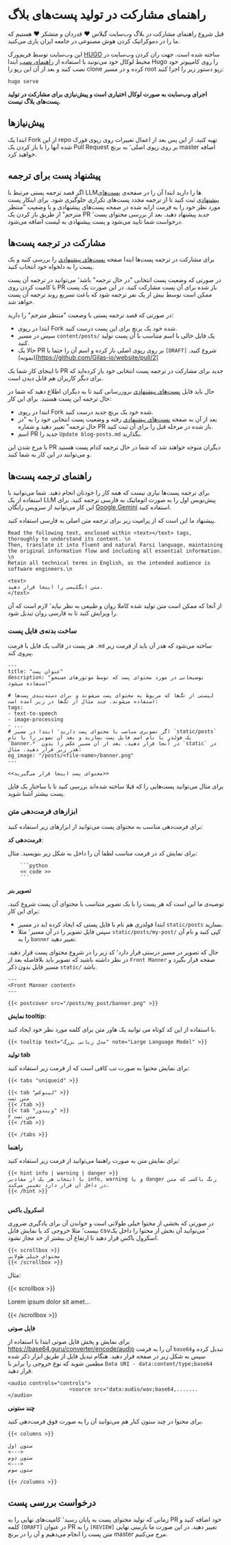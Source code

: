 # راهنمای مشارکت در تولید پست‌های بلاگ

قبل شروع راهنمای مشارکت در بلاگ وب‌سایت گیلاس ❤️ قدردان و متشکر ❤️ هستیم که ما را در دموکراتیک کردن هوش مصنوعی در جامعه ایران یاری می‌کنید.

این وب‌سایت توسط فریم‌ورک [HUGO](https://gohugo.io/) ساخته شده است. جهت ران کردن وب‌سایت در محیط لوکال خود می‌تونید با استفاده از [راهنمای نصب](https://gohugo.io/installation/) ابتدا Hugo را روی کامپیوتر خود نصب کنید و بعد از آن این رپو را clone کرده و در مسیر root رپو دستور زیر را اجرا کنید:

```
hugo serve
```

**اجرای وب‌سایت به صورت لوکال اختیاری است و پیش‌نیازی برای مشارکت در تولید پست‌های بلاگ نیست.**



## پیش‌نیازها

 ابتدا یک Fork از این repo تهیه کنید. از این پس بعد از اعمال تغییرات روی رپوی فورک شده آنها را با باز کردن یک Pull Request بر روی رپوی اصلی٬ به برنچ master اضافه خواهید کرد.

## پیشنهاد پست برای ترجمه
 اگر قصد ترجمه پستی مرتبط با LLMها را دارید ابتدا آن را در صفحه‌ی  [پست‌های پیشنهادی](blog-posts.md) ثبت کنید تا از ترجمه مجدد پست‌های تکراری جلوگیری شود.
 برای اینکار پست‌ مورد نظر خود را به فرمت ارایه شده در صفحه پست‌های پیشنهادی و با وضعیت "منتظر مترجم" از طریق باز کردن یک PR جدید پیشنهاد دهید. بعد از بررسی محتوای پست٬ درخواست شما تایید می‌شود و پست پیشنهادی به لیست اضافه می‌شود.


## مشارکت در ترجمه پست‌ها

برای مشارکت در ترجمه پست‌ها ابتدا صفحه [پست‌های پیشنهادی](blog-posts.md) را بررسی کنید و یک پست را به دلخواه خود انتخاب کنید. 

در صورتی که وضعیت پست انتخابی "در حال ترجمه" باشد٬ می‌توانید در ترجمه آن پست با کامیت کردن روی PR باز شده برای آن پست مشارکت کنید. در این صورت یک پست ممکن است توسط بیش از یک نفر ترجمه شود که باعث تسریع روند ترجمه آن پست خواهد شد.

در صورتی که قصد ترجمه پستی با وضعیت "منتظر مترجم" را دارید:

-  ابتدا در رپوی Fork شده خود یک برنچ برای این پست درست کنید.
-  سپس در مسیر `content/posts/` یک فایل خالی با اسم متناسب با آن پست تولید کنید.
- حالا یک PR بر روی رپوی اصلی باز کرده و اسم آن را حتما با `[DRAFT]` شروع کنید. (نمونه)[https://github.com/Gilas-io/website/pull/2]

تا اینجای کار شما یک PR جدید برای مشارکت در ترجمه پست انتخابی خود باز کرده‌اید که برای دیگر کاربران هم قابل دیدن است.

حال باید فایل [پست‌های پیشنهادی](blog-posts.md) بروزرسانی کنید تا به دیگران اطلاع دهید که شما در حال ترجمه این پست هستید. برای این کار:

-  ابتدا در رپوی Fork شده خود یک برنچ جدید درست کنید.
- بعد از آن به صفحه [پست‌های پیشنهادی](blog-posts.md)  رفته و  وضعیت پست انتخابی خود را به "در حال ترجمه" تغییر دهید و شماره PR باز شده در مرحله قبل را برای آن ثبت کنید.
- اسم PR جدید را `Update blog-posts.md` بگذارید.

با مرج شدن این PR دیگران متوجه خواهند شد که شما در حال ترجمه کدام پست هستید و می‌توانند در این کار به شما کنند.


## راهنمای ترجمه پست‌ها

برای ترجمه پست‌ها نیازی نیست که همه کار را خودتان انجام دهید. شما می‌توانید با استفاده از یک LLM پیش‌نویس اول را به صورت اتوماتیک به فارسی ترجمه کنید. برای این کار می‌توانید از سرویس رایگان [Google Gemini](https://gemini.google.com/app) استفاده کنید.

پیشنهاد ما این است که از پرامپت زیر برای ترجمه متن اصلی به فارسی استفاده کنید.

```
Read the following text, enclosed within <text></text> tags, thoroughly to understand its content. \n
Then, translate it into fluent and natural Farsi language, maintaining the original information flow and including all essential information. \n
Retain all technical terms in English, as the intended audience is software engineers.\n

<text>
متن انگلیسی را اینجا قرار دهید.
</text>

```

 از آنجا که ممکن است متن تولید شده کاملا روان و طبیعی به نظر نیاید٬ لازم است که آن را ویرایش کنید تا به فارسی روان تبدیل شود.

### ساخت بدنه‌ی فایل پست

هر پست در قالب یک فایل با فرمت `.md` ساخته می‌شود که هدر آن باید از فرمت زیر پیروی کند.

```
---
title: "عنوان پست"
description: "توضیحاتی در مورد محتوای پست که توسط موتورهای جستجو استفاده می‌شود"

# لیستی از تگ‌ها که مربوط به محتوای پست می‌شوند و برای دسته‌بندی پست‌ها استفاده می‌شوند. چند مثال از تگ‌ها در زیر آمده است:
tags:
- text-to-speech
- image-processing
- ...
# اگر تصویری مناسب با محتوای پست دارید٬ ابتدا در مسیر `static/posts` یک فولدر با نام اسم فایل پست بسازید و بعد آن تصویر را با نام `banner.*` در آنجا قرار دهید. بعد از آن مسیر عکس را بدون `static` در هدر زیر قرار دهید. مثال:
og_image: "/posts/<file-name>/banner.png" 
---

<<محتوای پست اینجا قرار می‌گیرید>>
```

برای مثال می‌توانید پست‌هایی را که قبلا ساخته شده‌اند بررسی کنید تا با ساختار یک فایل پست بیشتر آشنا شوید.


### ابزارهای فرمت‌دهی متن

برای فرمت‌دهی مناسب به محتوای پست می‌توانید از ابزارهای زیر استفاده کنید:

**فرمت‌دهی کد**:

برای نمایش کد در فرمت مناسب لطفا آن را داخل به شکل زیر بنویسید. مثال:

```
    ```python
    << code >>
    ```
```

**تصویر بنر**

توصیه‌ی ما این است که هر پست را با یک تصویر متناسب با محتوای آن پست شروع کنید. برای این کار:

- ابتدا فولدری هم نام با فایل پستی که ایجاد کرده اید در مسیر `static/posts` بسازید.
- سپس فایل تصویر را در آن مسیر٬ مثلا `static/posts/my-post/` کپی کنید و نام آن را به `banner` تغییر دهید.

حال که تصویر در مسیر درستی قرار دارد٬ کد زیر را در شروع محتوای پست قرار دهید. در نظر داشته باشید که تصویر باید بلافاصله بعد از `Front Manner` صفحه قرار بگیرد و مسیر فایل بدون ذکر `static/` باشد.

```
---
<Front Manner content>
---

{{< postcover src="/posts/my_post/banner.png" >}}

```

**نمایش tooltip**:

با استفاده از این کد کوتاه می توانید یک هاور متن برای کلمه مورد نظر خود ایجاد کنید.

```
{{< tooltip text="مدل زبانی بزرگ" note="Large Language Model" >}} 
```

**تولید tab**


برای نمایش محتوا به صورت تب کافی است که از فرمت زیر استفاده کنید:

```
{{< tabs "uniqueid" >}}

{{< tab "لینوکس" >}}
متن تست
{{< /tab >}}
{{< tab "ویندوز" >}}
متن تست ۲
{{< /tab >}}

{{< /tabs >}}
```

**راهنما**

برای نمایش متن به صورت راهنما می‌توانید از فرمت زیر استفاده کنید:

```
{{< hint info | warning | danger >}}
با انتخاب هر یک از مقادیر info, warning و یا danger رنگ باکسی که متن در داخل آن قرار دارد تغییر می‌کند.
{{< /hint >}} 


```

**اسکرول باکس**

در صورتی که بخشی از محتوا خیلی طولانی است و خواندن آن برای یادگیری ضروری نیست٬ مثلا خروجی کد یا نمایش فایل csv٬ می‌توانید آن بخش از محتوا را داخل یک اسکرول باکس قرار دهید تا ارتفاع آن بیشتر از حد مجاز نشود.

```
{{< scrollbox >}}
محتوای خیلی طولانی
{{< /scrollbox >}}
```

مثال:

{{< scrollbox >}}

Lorem ipsum dolor sit amet...   

{{< /scrollbox >}}

**فایل صوتی**

برای نمایش و پخش فایل صوتی ابتدا با استفاده از https://base64.guru/converter/encode/audio آن را به فرمت `base64`تبدیل کرده و سپس به شکل زیر در صفحه قرار دهید. هنگام تبدیل فایل از طریق ابزار ذکر شده مطمین شوید که نوع خروجی را برابر با `Data URI - data:content/type;base64` قرار دهید.

```
<audio controls="controls">
                    <source src="data:audio/wav;base64,.......
</audio>
```


**چند ستونی**

برای محتوا در چند ستون کنار هم می‌توانید آن را به صورت فوق فرمت‌دهی کنید.

```
{{< columns >}}

ستون اول
<--->
ستون دوم
<--->
ستون سوم

{{< /columns >}}
```

## درخواست بررسی پست

زمانی که تولید محتوای پست به پایان رسید٬ کامیت‌های نهایی را به PR خود اضافه کنید و کلمه `[DRAFT]` در عنوان PR را به `[REVIEW]` تغییر دهید. در این صورت ما بازبینی نهایی متن پست را انجام می‌دهیم و آن را در برنچ master مرج می‌کنیم.



